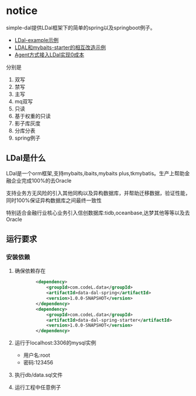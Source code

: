 # notice

simple-dal提供LDal框架下的简单的spring以及springboot例子。

- [LDal-example示例](https://www.bilibili.com/video/BV1Lb421Y7Dx/?vd_source=b57fab14c9be2bc806bb05ba62379da1)
- [LDAL和mybaits-starter的相互改造示例](https://www.bilibili.com/video/BV1FT421C7gB/?spm_id_from=333.999.list.card_archive.click&vd_source=b57fab14c9be2bc806bb05ba62379da1)
- [Agent方式接入LDal实现0成本](https://www.bilibili.com/video/BV1Lt421c79i/?spm_id_from=333.999.list.card_archive.click&vd_source=b57fab14c9be2bc806bb05ba62379da1)

  
分别是

1. 双写
2. 禁写
3. 主写
4. mq双写
5. 只读
6. 基于权重的只读
7. 影子库灰度
8. 分库分表
9. spring例子


## LDal是什么

LDal是一个orm框架,支持mybaits,ibaits,mybaits plus,tkmybatis。生产上帮助金融企业完成100%的去Oracle

支持业务方无风险的引入其他同构以及异构数据库，并帮助迁移数据，验证性能，同时100%保证异构数据库之间最终一致性

特别适合金融行业核心业务引入信创数据库:tidb,oceanbase,达梦其他等等以及去Oracle

## 运行要求

### 安装依赖

1. 确保依赖存在

    ```xml
            <dependency>
                <groupId>com.codeL.data</groupId>
                <artifactId>data-dal-spring</artifactId>
                <version>1.0.0-SNAPSHOT</version>
            </dependency>
            <dependency>
                <groupId>com.codeL.data</groupId>
                <artifactId>data-dal-spring-starter</artifactId>
                <version>1.0.0-SNAPSHOT</version>
            </dependency>
    ```
2. 运行于localhost:3306的mysql实例
    - 用户名:root
    - 密码:123456
3. 执行db/data.sql文件
4. 运行工程中任意例子



